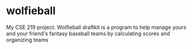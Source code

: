 # wolfieball
My CSE 219 project. Wolfieball draftkit is a program to help manage yours and
your friend's fantasy baseball teams by calculating scores and organizing teams
